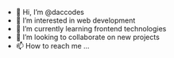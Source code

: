 - 👋 Hi, I’m @daccodes
- 👀 I’m interested in web development  
- 🌱 I’m currently learning frontend technologies
- 💞️ I’m looking to collaborate on new projects
- 📫 How to reach me ...

